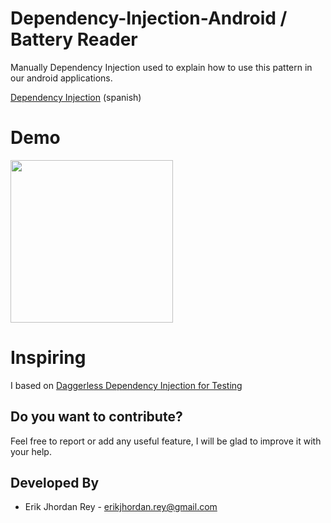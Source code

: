 # Dependency-Injection-Android / Battery Reader

Manually Dependency Injection used to explain how to use this pattern in our android applications.

[Dependency Injection](https://erikjhordan-rey.github.io/blog/2016/04/25/ANDROID-dependency-injection.html) (spanish)

# Demo

<img src="https://user-images.githubusercontent.com/5893477/87609374-fe921700-c6c7-11ea-8619-2a3397d6db7c.png" width="260">

# Inspiring

I based on [Daggerless Dependency Injection for Testing](https://github.com/chiuki/daggerless-di-testing/tree/master)

Do you want to contribute?
--------------------------

Feel free to report or add any useful feature, I will be glad to improve it with your help.

Developed By
------------

* Erik Jhordan Rey - <erikjhordan.rey@gmail.com>

